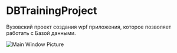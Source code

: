 # DBTrainingProject
Вузовский проект создания wpf приложения, которое позволяет работать с Базой данными.

![Main Window Picture](DBTrainingProject/Src/Image/MainWindow.png)
